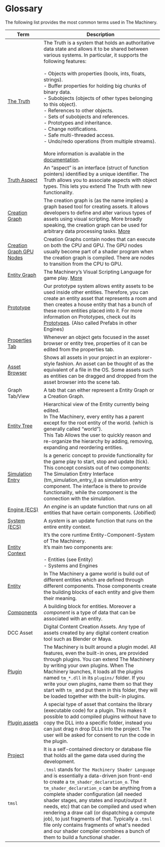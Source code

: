 # Glossary

The following list provides the most common terms used in The Machinery.

| Term                                                         | Description                                                  |
| ------------------------------------------------------------ | ------------------------------------------------------------ |
| [The Truth]({{the_machinery_book}}the_truth/index.html)      | The Truth is a system that holds an authoritative data state and allows it to be shared between various systems. In particular, it supports the following features:<br><br>- Objects with properties (bools, ints, floats, strings).<br>- Buffer properties for holding big chunks of binary data.<br>- Subobjects (objects of other types belonging to this object).<br>- References to other objects.<br>- Sets of subobjects and references.<br>- Prototypes and inheritance.<br>- Change notifications.<br>- Safe multi-threaded access.<br>- Undo/redo operations (from multiple streams).<br><br>More information is available in the [documentation]({{docs}}foundation/the_truth.h.html#the_truth.h). |
| [Truth Aspect]({{the_machinery_book}}/the_truth/aspects.html) | An “aspect” is an interface (struct of function pointers) identified by a unique identifier. The Truth allows you to associate aspects with object types. This lets you extend The Truth with new functionality. |
| [Creation Graph]({{the_machinery_book}}creation_graphs/concept.html) | The creation graph is (as the name implies) a graph based tool for creating assets. It allows developers to define and alter various types of assets using visual scripting. More broadly speaking, the creation graph can be used for arbitrary data processing tasks. [More]({{the_machinery_book}}creation_graphs/concept.html) |
| [Creation Graph GPU Nodes]({{the_machinery_book}}creation_graphs/node_types.html) | Creation Graphs contain nodes that can execute on both the CPU and GPU. The GPU nodes usually become part of a shader program when the creation graph is compiled. There are nodes to transition from the CPU to GPU. |
| [Entity Graph]({{the_machinery_book}}editing_workflows/visual-scripting.html) | The Machinery’s Visual Scripting Language for game play. [More]({{the_machinery_book}}editing_workflows/visual-scripting.html) |
| [Prototype]({{the_machinery_book}}editing_workflows/prototypes.html) | Our prototype system allows entity assets to be used inside other entities. Therefore, you can create an entity asset that represents a room and then creates a house entity that has a bunch of these room entities placed into it. For more information on Prototypes, check out its [Prototypes]({{the_machinery_book}}editing_workflows/prototypes.html). (Also called Prefabs in other Engines) |
| [Properties Tab]({{the_machinery_book}}the_editor/properties_tab.html) | Whenever an object gets focused in the asset browser or entity tree, properties of it can be edited from the properties tab. |
| [Asset Browser]({{the_machinery_book}}the_editor/asset_browser.html) | Shows all assets in your project in an explorer-style fashion. An asset can be thought of as the equivalent of a file in the OS. Some assets such as entities can be dragged and dropped from the asset browser into the scene tab. |
| Graph Tab/View                                               | A tab that can either represent a Entity Graph or a Creation Graph. |
| [Entity Tree]({{the_machinery_book}}the_editor/entity_tree_tab.html) | Hierarchical view of the Entity currently being edited.<br>In The Machinery, every entity has a parent except for the root entity of the world. (which is generally called “world”).<br>This Tab Allows the user to quickly reason and re-organize the hierarchy by adding, removing, expanding and reordering entities. |
| [Simulation Entry]({{the_machinery_book}}/gameplay_coding/simulation_entry.html) | Is a generic concept to provide functionality for the game play to start, stop and update (tick). This concept consists out of two components: The Simulation Entry Interface (tm_simulation_entry_i) as simulation entry component. The interface is there to provide functionality, while the component is the connection with the simulation. |
| [Engine (ECS)]({{the_machinery_book}}/gameplay_coding/ecs/index.html) | An *engine* is an update function that runs on all entities that have certain components. (Jobified) |
| [System (ECS)]({{the_machinery_book}}/gameplay_coding/ecs/index.html) | A *system* is an update function that runs on the entire entity context. |
| [Entity Context]({{the_machinery_book}}/gameplay_coding/ecs/index.html) | It’s the core runtime Entity-Component-System of The Machinery.<br>It’s main two components are:<br><br>- Entities (see Entity)<br>- Systems and Engines |
| [Entity]({{the_machinery_book}}/gameplay_coding/ecs/index.html) | In The Machinery a game world is build out of different entities which are defined through different components. Those components create the building blocks of each entity and give them their meaning. |
| [Components]({{the_machinery_book}}/gameplay_coding/ecs/what_are_components.html) | A building block for entities.  Moreover a *component* is a type of data that can be associated with an entity. |
| DCC Asset                                                    | Digital Content Creation Assets. Any type of assets created by any digital content creation tool such as Blender or Maya. |
| [Plugin]({{the_machinery_book}}/extending_the_machinery/the_plugin_system.html) | The Machinery is built around a plugin model. All features, even the built-in ones, are provided through plugins. You can extend The Machinery by writing your own plugins. When The Machinery launches, it loads all the plugins named `tm_*.dll` in its `plugins/` folder. If you write your own plugins, name them so that they start with `tm_` and put them in this folder, they will be loaded together with the built-in plugins. |
| [Plugin assets]({{the_machinery_book}}/extending_the_machinery/plugin-assets.html) | A special type of asset that contains the library (executable code) for a plugin. This makes it possible to add compiled plugins without have to copy the DLL into a specific folder, instead you can just drag n drop DLLs into the project. The user will be asked for consent to run the code in the plugin. |
| [Project]({{the_machinery_book}}/getting_started/new_project.html) | It is a self-contained directory or database file that holds all the game data used during the development. |
| `tmsl`                                                       | `.tmsl` stands for `The Machinery Shader Language` and is essentially a data-driven json front-end to create a `tm_shader_declaration_o`. The `tm_shader_declaration_o` can be anything from a complete shader configuration (all needed shader stages, any states and input/output it needs, etc) that can be compiled and used when rendering a draw call (or dispatching a compute job), to just fragments of that. Typically a `.tmsl` file only contains fragments of what's needed and our shader compiler combines a bunch of them to build a functional shader. |


